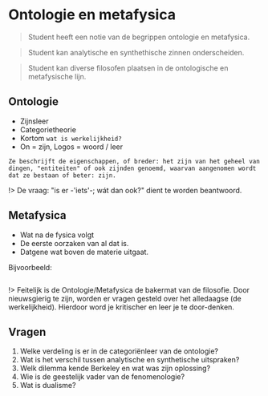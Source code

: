 # Ontologie en metafysica

> Student heeft een notie van de begrippen ontologie en metafysica.

> Student kan analytische en synthethische zinnen onderscheiden.

> Student kan diverse filosofen plaatsen in de ontologische en metafysische lijn.


## Ontologie
- Zijnsleer
- Categorietheorie
- Kortom `wat is werkelijkheid?`
- On = zijn, Logos = woord / leer

`Ze beschrijft de eigenschappen, of breder: het zijn van het geheel van dingen, "entiteiten" of ook zijnden genoemd, waarvan aangenomen wordt dat ze bestaan of beter: zijn.`

!> De vraag: "is er -'iets'-; wát dan ook?" dient te worden beantwoord.


## Metafysica 
- Wat na de fysica volgt
- De eerste oorzaken van al dat is.
- Datgene wat boven de materie uitgaat.

Bijvoorbeeld:
```

```

!> Feitelijk is de Ontologie/Metafysica de bakermat van de filosofie. Door nieuwsgierig te zijn, worden er vragen gesteld over het alledaagse (de werkelijkheid). Hierdoor word je kritischer en leer je te door-denken.


## Vragen
1. Welke verdeling is er in de categoriënleer van de ontologie?
2. Wat is het verschil tussen analytische en synthetische uitspraken?
3. Welk dilemma kende Berkeley en wat was zijn oplossing?
4. Wie is de geestelijk vader van de fenomenologie?
5. Wat is dualisme?
